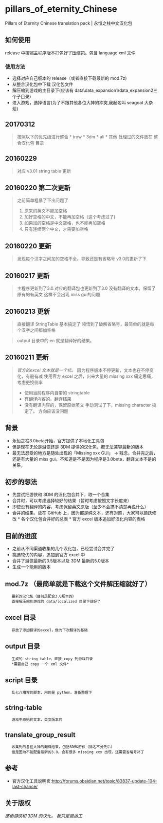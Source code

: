 # pillars_of_eternity_Chinese
Pillars of Eternity Chinese translation pack | 永恒之柱中文汉化包

## 如何使用
release 中按照主程序版本打包好了压缩包。包含 language.xml 文件
### 使用方法
* 选择对应自己版本的 release（或者直接下载最新的 mod.7z)
* 从整合汉化包中下载 汉化包文件
* 解压缩到游戏的主目录下(应该有 data\data_expansion1\data_expansion2三个子目录)
* 进入游戏，选择语言(为了不跟其他各位大神的冲突,我起名叫 seagoat 大杂烩)

## 20170312
> 按照以下的优先级进行整合
        * trow
        * 3dm
        * ali
        * 其他
> 处理过的文件放在 整合汉化包 目录

## 20160229
> 对应 v3.01 string table 更新

## 20160220 第二次更新
> 之前简单粗暴了下出问题了
> 1. 原来的英文不能加空格
> 2. 加好空格的中文，不能再加空格（这个考虑过了)
> 3. 如果加的空格是中文空格，也不能再加空格
> 4. 只有连续两个中文，才需要加空格

## 20160220 更新
> 发现每个汉字之间加的空格不全，导致还是有省略号
> v3.0的更新了下

## 20160217 更新
> 主程序更新到了3.0.对应的翻译包也更新到了3.0
> 没有翻译的文本，保留了原有的有英文
> 这样不会出现 miss gui的问题

## 20160213 更新
> 直接翻译 StringTable 基本搞定了
> 领悟到了破解省略号，最简单的就是每个汉字之间都加空格

> output 目录中的 en 就是翻译好的结果。

## 20160211 更新
> *官方的excel 文本就是一个坑。*
> 因为程序版本不停更新，文本也在不停变化，有删有减
> 使用官方 excel 之后，出来大量的 missing xxx
> 痛定思痛，考虑更换侧率
> * 使用当前程序内自带的 stringtable
> * 有翻译内容的，翻译结果
> * 没有翻译内容的，保留原始英文
> 手动测试了下，missing character 搞定了。 方向应该没问题

## 背景
* 永恒之柱3.0beta开始，官方提供了本地化工具包
* 但是现在无论是游侠还是 3DM 提供的汉化包，都无法兼容最新的版本
* 最无法忍受的地方是随处出现的「Missing xxx GUI」
       -> 残念。合并完之后，还是有大量的 miss gui。不知道是不是因为程序是3.0beta，翻译文本不是的关系。

## 初步的想法
* 先尝试把游侠和 3DM 的汉化包合并下，取一个合集
* 合并时，可以考虑选择较好的结果（暂时考虑按照文字长度来）
* 即使没有翻译的内容，考虑保留英文原版（至少不会搞不清楚再说什么）
* 合并的结果，放在 GitHub 上，因为都是纯文本，还有对照，大家可以踊跃修改
        * 各个汉化包合并好的总表
        * 官方 excel 版本追加好汉化内容的表格

## 目前的进度
* 之前从不同渠道收集的几个汉化包，已经尝试合并完了
* 挑选较优的内容，追加到官方 excel 中
* 合并了游侠最新的3.5版本以及 3DM 最新的5.0版本
* 生成一个能用的版本

## mod.7z （最简单就是下载这个文件解压缩就好了）
       最新的汉化包（目前是配合3.0版本的）
       直接解压缩到游戏的 data/localized 目录下就好了
       
## excel 目录
       存放了添加翻译的excel，做为下次翻译的基础

## output 目录
       生成的 string table，直接 copy 到游戏目录
       *需要自己 copy 一个 xml 文件*

## script 目录
       乱七八糟写的脚本，用的是 python。准备整理下
       
## string-table
       游戏中原始的文本，英文版本的
       
## translate_group_result
       收集到的各位大神的翻译结果，包括3DM&游侠（排名不分先后）
       但是因为不能配套最新的3.0，会有很多 missing xxx 出现，还需要省略号补丁
## 参考
* 官方汉化工具说明页:http://forums.obsidian.net/topic/83837-update-104-last-chance/

## 关于版权
*感谢游侠和 3DM 的汉化。*
*我只是搬运工*
